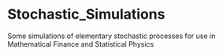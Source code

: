 # Stochastic_Simulations
Some simulations of elementary stochastic processes for use in Mathematical Finance and Statistical Physics
